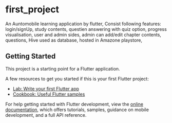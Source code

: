 # first_project

An Auntomobile learning application by flutter,
Consist following features:
login/signUp,
study contents,
questien answering with quiz option,
progress visualisation,
user and admin sides, admin can add/edit chapter contents, questions, 
Hive used as database,
hosted in Amazone playstore,



## Getting Started

This project is a starting point for a Flutter application.

A few resources to get you started if this is your first Flutter project:

- [Lab: Write your first Flutter app](https://docs.flutter.dev/get-started/codelab)
- [Cookbook: Useful Flutter samples](https://docs.flutter.dev/cookbook)

For help getting started with Flutter development, view the
[online documentation](https://docs.flutter.dev/), which offers tutorials,
samples, guidance on mobile development, and a full API reference.
